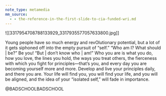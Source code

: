 ```yaml
---
note_type: metamedia
mm_source:
  - - the-reference-in-the-first-slide-to-cia-funded-wri.md
---
```


![[3317954708788133929_3317935577057633800.jpg]]

Young people have so much energy and
revOlutionary potential, but a lot of it gets
siphoned off into the empty pursuit of “self.”
“Who am I? What should | be?” Be you! “But |
don’t know who | am!” Who you are is what
you do, how you love, the lines you hold, the
ways you treat others, the fierceness with
which you fight for principles—that’s you,
and every day you are becoming yourself
more and more. Develop and live your
principles daily, and there you are. Your life
will find you, you will find your life, and you
will be aligned, and the idea of your “isolated
self,” will fade in importance.

@BADSCHOOLBADSCHOOL

